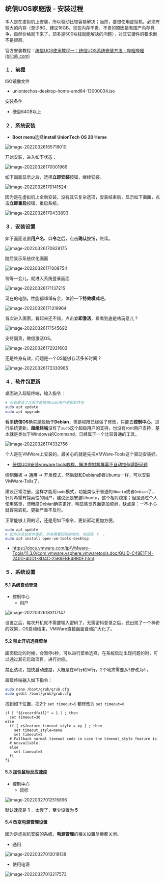 ## 统信UOS家庭版 - 安装过程

本人是在虚拟机上安装，所以驱动比较容易解决；当然，要想使用虚拟机，必须有较大的内存（至少8G、建议16GB，现在内存不贵，不贵的原因是有国产内存竞争，自然价格就下来了，顶多是500块钱就能解决的问题），对其它硬件的要求倒不是很高。

官方安装教程：[统信UOS使用教程一：统信UOS系统安装方法 - 哔哩哔哩 (bilibili.com)](https://www.bilibili.com/read/cv11848447)

### １．前提
ISO镜像文件

- uniontechos-desktop-home-amd64-13000034.iso

安装条件

- 硬盘64GB以上

### ２．系统安装



- **Boot menu**选择**Install UnionTech OS 20 Home**

![image-20220326165716010](images/image-20220326165716010.png)

开始安装，进入如下状态：

![image-20220326170001966](images/image-20220326170001966.png)

如下画面显示之后，选择**立即安装**按钮，继续安装。

![image-20220326170141524](images/image-20220326170141524.png)

因为是在虚拟机上全新安装，没有其它复杂选项，安装结束后，显示如下画面，点击**立即重启**按钮，重启系统。

![image-20220326170433893](images/image-20220326170433893.png)



### ３．安装设置

如下画面设置**用户名**、**口令**之后，点击**确认**按钮，继续。

![image-20220326170828175](images/image-20220326170828175.png)

随后显示系统优化画面

![image-20220326171008754](images/image-20220326171008754.png)

稍等一会儿，就进入系统登录画面

![image-20220326171137215](images/image-20220326171137215.png)

现在的电脑，性能都绰绰有余，体验一下**特效模式**吧。

![image-20220326171319964](images/image-20220326171319964.png)

首次进入画面，看起来还不错，点击**立即激活**，看看到底是啥玩意儿？

![image-20220326171545692](images/image-20220326171545692.png)

支持国货，微信激活OS。

![image-20220326172921602](images/image-20220326172921602.png)

还是终身有效，问题是一个OS能够存活多长时间？

![image-20220326173330985](images/image-20220326173330985.png)



### ４．软件包更新

桌面进入超级终端，输入指令：

```bash
# 只有激活了之后才能够用sudo用户更新软件包
sudo apt update
sudo apt upgrade
```

看来**统信OS**确实是脱胎于**Debian**，但是权限已经做了修改，只能去**控制中心**，进行系统更新。**超级终端**没有了`sudo`这个超级用户的支持，也没有root用户支持，基本就是类似于Windows的Command，已经属于一个比较普通的工具。

![image-20220326174332756](images/image-20220326174332756.png)

个人是在VMWare上安装的，最关心的就是先把VMWare-Tools这个驱动安装好。

- [统信UOS安装vmware tools教程，解决虚拟机屏幕不自动拉伸适配问题](https://www.bilibili.com/video/BV1o44y1n7t3)

控制面板 → 通用 → 开发模式，然后就和Debian或者Ubuntu一样，可以安装VMWare-Tolls了。

建议正常注册，这样才能用`sudo`模式，功能类似于普通的`Ubuntu`或者`Debian`了，针对希望有探索性的用户，建议还是安装Ubuntu，这个相对稳定；但是通过个人使用感觉，流畅度Debian确实更好，明显感觉界面更加顺滑，缺点是：一不小心就容易宕机、更新严重不及时。

正常能够上网的话，还是用如下指令，更新驱动更加方便。

```bash
sudo apt update
# 因为涉及到软件更新，所有需要回答的地方，有回答 Ｙ　。
sudo apt install open-vm-tools-desktop
```

- https://docs.vmware.com/jp/VMware-Tools/11.3.0/com.vmware.vsphere.vmwaretools.doc/GUID-C48E1F14-240D-4DD1-8D4C-25B6EBE4BB0F.html

### ５．系统设置



#### 5.1 系统自动登录

- 控制中心
  - 用户

![image-20220326183117147](images/image-20220326183117147.png)

设置之后，每次开机就不需要输入密码了。无需密码登录之后，还出现了一个神奇的效果，OS启动结束，VMWare直接画面自动扩大化了。

#### 5.2 禁止开机选择菜单

画面启动的时候，会暂停`5`秒，可以进行菜单选择，在系统启动出现问题的时，可以通过其它启动项目，进行对应。

禁止该项，加快启动速度，大概是在`86`行和`90`行，2个地方需要从`5`修改为`0` 。

超级终端输入如下指令：

```bash
sudo nano /boot/grub/grub.cfg
sudo gedit /boot/grub/grub.cfg
```

找到如下位置，把2个 `set timeout=5` 都修改为 `set timeout=0`

```
if [ "${recordfail}" = 1 ] ; then
  set timeout=30
else
  if [ x$feature_timeout_style = xy ] ; then
    set timeout_style=menu
    set timeout=5
  # Fallback normal timeout code in case the timeout_style feature is
  # unavailable.
  else
    set timeout=5
  fi
fi
```

#### 5.3 加快鼠标反应速度

- 控制中心
  - 鼠标

![image-20220327012515896](images/image-20220327012515896.png)

默认速度是 **1** ，太慢了，至少设置为 **5** 

#### 5.4 改变电源管理设置

因为是虚拟机安装的系统，**电源管理**的相关设置尽量都关闭。

- 通用

![image-20220327013018138](images/image-20220327013018138.png)

- 使用电源

![image-20220327013217573](images/image-20220327013217573.png)
